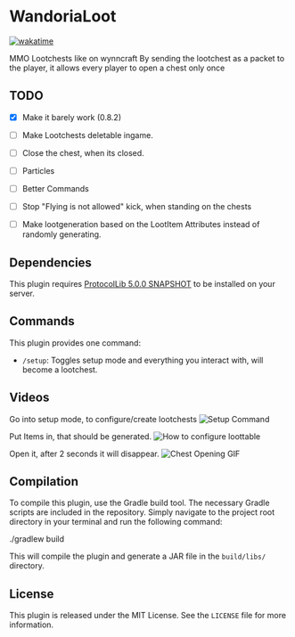 # WandoriaLoot
[![wakatime](https://wakatime.com/badge/user/8604eeb7-fa00-4008-be52-a3985d373289/project/277ae524-3c45-43fb-9bbd-e0456a8f7fd4.svg)](https://wakatime.com/badge/user/8604eeb7-fa00-4008-be52-a3985d373289/project/277ae524-3c45-43fb-9bbd-e0456a8f7fd4)

MMO Lootchests like on wynncraft
By sending the lootchest as a packet to the player, it allows every player to open a chest only once

## TODO
- [x] Make it barely work (0.8.2)
- [ ] Make Lootchests deletable ingame.
- [ ] Close the chest, when its closed.
- [ ] Particles
- [ ] Better Commands 
- [ ] Stop "Flying is not allowed" kick, when standing on the chests 
- [ ] Make lootgeneration based on the LootItem Attributes instead of randomly generating.



## Dependencies

This plugin requires [ProtocolLib 5.0.0 SNAPSHOT](https://ci.dmulloy2.net/job/ProtocolLib/) to be installed on your server.


## Commands

This plugin provides one command:

- `/setup`: Toggles setup mode and everything you interact with, will become a lootchest.

## Videos
Go into setup mode, to configure/create lootchests
![Setup Command](https://raw.githubusercontent.com/EinJOJO/WandoriaLoot/21c16ec46cfcb79a996b5ef36d1446e27157e46f/assets/command.gif)

Put Items in, that should be generated.
![How to configure loottable](https://github.com/EinJOJO/WandoriaLoot/blob/dev/assets/easy%20setup.gif?raw=true)

Open it, after 2 seconds it will disappear.
![Chest Opening GIF](https://github.com/EinJOJO/WandoriaLoot/blob/21c16ec46cfcb79a996b5ef36d1446e27157e46f/assets/chest%20opening.gif)

## Compilation

To compile this plugin, use the Gradle build tool. The necessary Gradle scripts are included in the repository. Simply navigate to the project root directory in your terminal and run the following command:

./gradlew build

This will compile the plugin and generate a JAR file in the `build/libs/` directory.


## License

This plugin is released under the MIT License. See the `LICENSE` file for more information.
